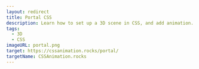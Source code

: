 ```yaml
---
layout: redirect
title: Portal CSS
description: Learn how to set up a 3D scene in CSS, and add animation.
tags:
  - 3D
  - CSS
imageURL: portal.png
target: https://cssanimation.rocks/portal/
targetName: CSSAnimation.rocks
---
```



